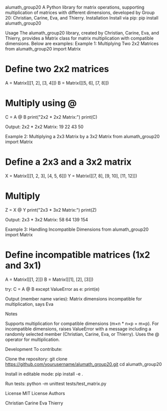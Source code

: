 alumath_group20
A Python library for matrix operations, supporting multiplication of matrices with different dimensions, developed by Group 20: Christian, Carine, Eva, and Thierry.
Installation
Install via pip:
pip install alumath_group20

Usage
The alumath_group20 library, created by Christian, Carine, Eva, and Thierry, provides a Matrix class for matrix multiplication with compatible dimensions. Below are examples:
Example 1: Multiplying Two 2x2 Matrices
from alumath_group20 import Matrix

# Define two 2x2 matrices
A = Matrix([[1, 2], [3, 4]])
B = Matrix([[5, 6], [7, 8]])

# Multiply using @
C = A @ B
print("2x2 * 2x2 Matrix:")
print(C)

Output:
2x2 * 2x2 Matrix:
19 22
43 50

Example 2: Multiplying a 2x3 Matrix by a 3x2 Matrix
from alumath_group20 import Matrix

# Define a 2x3 and a 3x2 matrix
X = Matrix([[1, 2, 3], [4, 5, 6]])
Y = Matrix([[7, 8], [9, 10], [11, 12]])

# Multiply
Z = X @ Y
print("2x3 * 3x2 Matrix:")
print(Z)

Output:
2x3 * 3x2 Matrix:
58 64
139 154

Example 3: Handling Incompatible Dimensions
from alumath_group20 import Matrix

# Define incompatible matrices (1x2 and 3x1)
A = Matrix([[1, 2]])
B = Matrix([[1], [2], [3]])

try:
    C = A @ B
except ValueError as e:
    print(e)

Output (member name varies):
Matrix dimensions incompatible for multiplication, says Eva

Notes

Supports multiplication for compatible dimensions (m×n * n×p = m×p).
For incompatible dimensions, raises ValueError with a message including a randomly selected member (Christian, Carine, Eva, or Thierry).
Uses the @ operator for multiplication.

Development
To contribute:

Clone the repository:
git clone https://github.com/yourusername/alumath_group20.git
cd alumath_group20


Install in editable mode:
pip install -e .


Run tests:
python -m unittest tests/test_matrix.py



License
MIT License
Authors

Christian
Carine
Eva
Thierry


